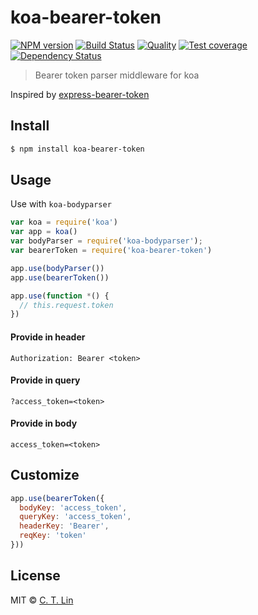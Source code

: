 # koa-bearer-token

[![NPM version][npm-image]][npm-url]
[![Build Status][travis-image]][travis-url]
[![Quality][codeclimate-image]][codeclimate-url]
[![Test coverage][coveralls-image]][coveralls-url]
[![Dependency Status][david_img]][david_site]

> Bearer token parser middleware for koa

Inspired by [express-bearer-token](https://www.npmjs.com/package/express-bearer-token)

## Install

```sh
$ npm install koa-bearer-token
```

## Usage

Use with `koa-bodyparser`

```js
var koa = require('koa')
var app = koa()
var bodyParser = require('koa-bodyparser');
var bearerToken = require('koa-bearer-token')

app.use(bodyParser())
app.use(bearerToken())

app.use(function *() {
  // this.request.token
})
```

#### Provide in header

`Authorization: Bearer <token>`

#### Provide in query

`?access_token=<token>`

#### Provide in body

`access_token=<token>`

## Customize

```js
app.use(bearerToken({
  bodyKey: 'access_token',
  queryKey: 'access_token',
  headerKey: 'Bearer',
  reqKey: 'token'
}))
```

## License

MIT © [C. T. Lin](https://github.com/chentsulin)

[npm-image]: https://img.shields.io/npm/v/koa-bearer-token.svg?style=flat-square
[npm-url]: https://npmjs.org/package/koa-bearer-token
[travis-image]: https://travis-ci.org/chentsulin/koa-bearer-token.svg
[travis-url]: https://travis-ci.org/chentsulin/koa-bearer-token
[codeclimate-image]: https://img.shields.io/codeclimate/github/chentsulin/koa-bearer-token.svg?style=flat-square
[codeclimate-url]: https://codeclimate.com/github/chentsulin/koa-bearer-token
[coveralls-image]: https://img.shields.io/coveralls/chentsulin/koa-bearer-token.svg?style=flat-square
[coveralls-url]: https://coveralls.io/r/chentsulin/koa-bearer-token
[david_img]: https://img.shields.io/david/chentsulin/koa-bearer-token.svg
[david_site]: https://david-dm.org/chentsulin/koa-bearer-token
